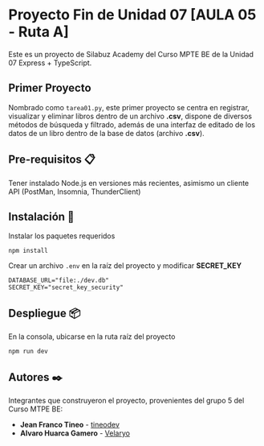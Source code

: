 # Proyecto Fin de Unidad 07 [AULA 05 - Ruta A]
Este es un proyecto de Silabuz Academy del Curso MPTE BE de la Unidad 07 Express + TypeScript.


## Primer Proyecto
Nombrado como ```tarea01.py```, este primer proyecto se centra en registrar, visualizar y eliminar libros dentro de un archivo **.csv**, dispone de diversos métodos de búsqueda y filtrado, además de una interfaz de editado de los datos de un libro dentro de la base de datos (archivo **.csv**).


## Pre-requisitos 📋 
Tener instalado Node.js en versiones más recientes, asimismo un cliente API (PostMan, Insomnia, ThunderClient)

## Instalación 🔧
Instalar los paquetes requeridos
```
npm install
```
Crear un archivo ```.env``` en la raíz del proyecto y modificar **SECRET_KEY**
```
DATABASE_URL="file:./dev.db"
SECRET_KEY="secret_key_security"
```


## Despliegue 📦
En la consola, ubicarse en la ruta raíz del proyecto
```
npm run dev
```


## Autores ✒️
Integrantes que construyeron el proyecto, provenientes del grupo 5 del Curso MTPE BE:
* **Jean Franco Tineo** - [tineodev](https://github.com/tineodev)
* **Alvaro Huarca Gamero** - [Velaryo](https://github.com/Velaryo)

